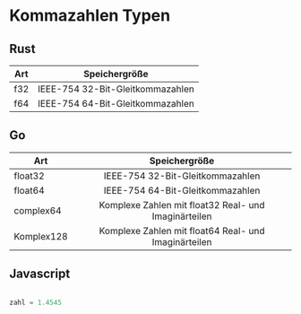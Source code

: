 # Kommazahlen Typen

## Rust 
| Art       | Speichergröße          | 
| ------------- |:-------------:|
|f32|IEEE-754 32-Bit-Gleitkommazahlen|
|f64|IEEE-754 64-Bit-Gleitkommazahlen|


## Go
| Art       | Speichergröße          | 
| ------------- |:-------------:|
|float32|IEEE-754 32-Bit-Gleitkommazahlen|
|float64|IEEE-754 64-Bit-Gleitkommazahlen|
|complex64|Komplexe Zahlen mit float32 Real- und Imaginärteilen|
|Komplex128|Komplexe Zahlen mit float64 Real- und Imaginärteilen|



## Javascript

```javascript

zahl = 1.4545

```